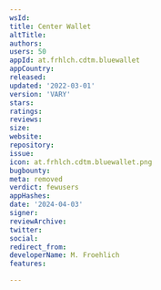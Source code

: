 ```yaml
---
wsId: 
title: Center Wallet
altTitle: 
authors: 
users: 50
appId: at.frhlch.cdtm.bluewallet
appCountry: 
released: 
updated: '2022-03-01'
version: 'VARY'
stars: 
ratings: 
reviews: 
size: 
website: 
repository: 
issue: 
icon: at.frhlch.cdtm.bluewallet.png
bugbounty: 
meta: removed
verdict: fewusers
appHashes: 
date: '2024-04-03'
signer: 
reviewArchive: 
twitter: 
social: 
redirect_from: 
developerName: M. Froehlich
features: 

---
```


